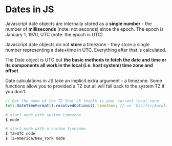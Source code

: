 # Dates in JS

Javascript date objects are internally stored as a **single number** - the
number of **milliseconds** (note: not seconds) since the epoch. The epoch is
January 1, 1970, UTC (note: the epoch is UTC)

Javascript date objects do not **store** a timezone - they store a single number
representing a date+time in UTC. Everything after that is calculated.

The Date object is UTC but **the basic methods to fetch the date and time or its
components all work in the local (i.e. host system) time zone and offset**.

Date calculations in JS take an implicit extra argument - a timezone. Some
functions allow you to provided a TZ but all will fall back to the system TZ if
you don't.

```js
// Get the name of the TZ that JS thinks is your current local zone
Intl.DateTimeFormat().resolvedOptions().timeZone; // => 'Pacific/Auckland'
```

```bash
# start node with system timezone
$ node

# start node with a custom timezone
$ TZ=UTC node
$ TZ=America/New_York node
```
